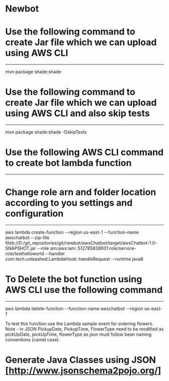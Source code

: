 # Newbot

# Use the following command to create Jar file which we can upload using AWS CLI
-------------------------------------------------------------------------------
mvn package shade:shade

# Use the following command to create Jar file which we can upload using AWS CLI and also skip tests
----------------------------------------------------------------------------------------------------
mvn package shade:shade -DskipTests

# Use the following AWS CLI command to create bot lambda function
-----------------------------------------------------------------
# Change role arn and folder location according to you settings and configuration
----------------------------------------------------------------------------------

aws lambda create-function --region us-east-1 --function-name awschatbot --zip-file fileb://D:/git_repositories/git/newbot/awsChatbot/target/awsChatbot-1.0-SNAPSHOT.jar --role arn:aws:iam::512785838931:role/service-role/testhelloworld --handler com.tech.unleashed.LambdaHook::handleRequest --runtime java8


# To Delete the bot function using AWS CLI use the following command
--------------------------------------------------------------------------
aws lambda delete-function  --function-name awschatbot  --region us-east-1


To test this function use the Lambda sample event for ordering flowers. Note - in JSON PickupDate, PickupTime, FlowerType need to be modified as pickUpDate, pickUpTime, flowerType as json must follow bean naming conventions (camel case).


# Generate Java Classes using JSON [http://www.jsonschema2pojo.org/]
